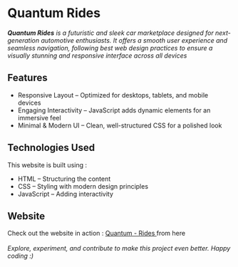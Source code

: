 # Quantum Rides

_**Quantum Rides** is a futuristic and sleek car marketplace designed for next-generation automotive enthusiasts. It offers a smooth user experience and seamless navigation, following best web design practices to ensure a visually stunning and responsive interface across all devices_

## Features 

- Responsive Layout – Optimized for desktops, tablets, and mobile devices
- Engaging Interactivity – JavaScript adds dynamic elements for an immersive feel
- Minimal & Modern UI – Clean, well-structured CSS for a polished look


## Technologies Used
This website is built using :

- HTML – Structuring the content
- CSS – Styling with modern design principles
- JavaScript – Adding interactivity

## Website 

Check out the website in action :  [Quantum - Rides ](https://mycuriosity.netlify.app/webpages/quantumrides/) from here 
  \
  \
_Explore, experiment, and contribute to make this project even better. Happy coding :)_
